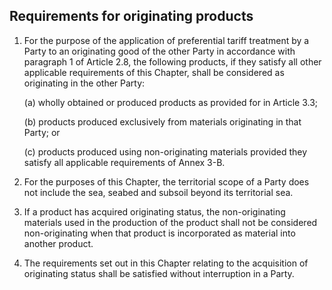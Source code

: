 ## Requirements for originating products

1.	For the purpose of the application of preferential tariff treatment by a Party to an originating good of the other Party in accordance with paragraph 1 of Article 2.8, the following products, if they satisfy all other applicable requirements of this Chapter, shall be considered as originating in the other Party:

    (a)	wholly obtained or produced products as provided for in Article 3.3;


    (b)	products produced exclusively from materials originating in that Party; or


    (c)	products produced using non-originating materials provided they satisfy all applicable requirements of Annex 3-B.

2.	For the purposes of this Chapter, the territorial scope of a Party does not include the sea, seabed and subsoil beyond its territorial sea.

3.	If a product has acquired originating status, the non-originating materials used in the production of the product shall not be considered non-originating when that product is incorporated as material into another product.

4.	The requirements set out in this Chapter relating to the acquisition of originating status shall be satisfied without interruption in a Party.
